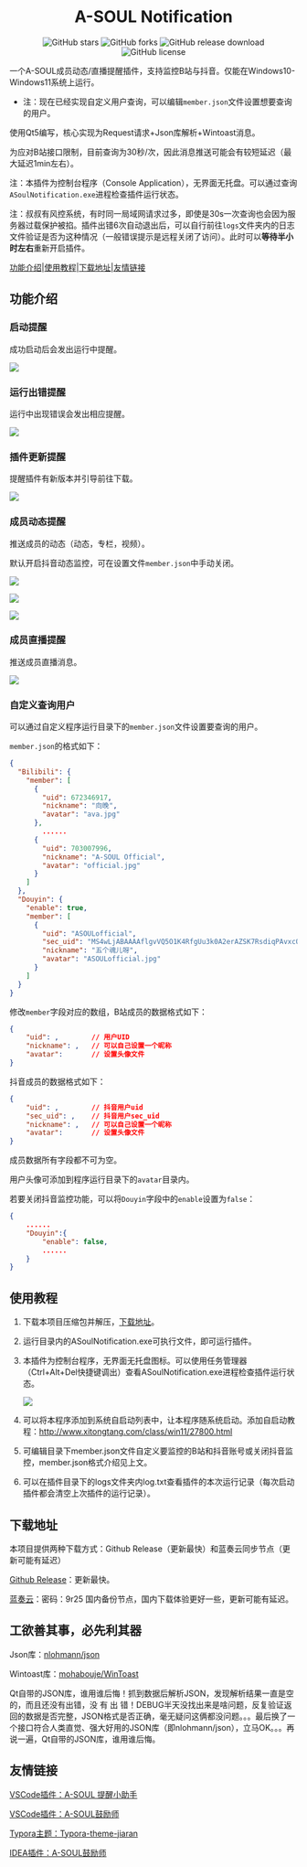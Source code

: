 <h1 align="center">A-SOUL Notification</h1>

<p align="center">
    <a href="https://github.com/skykeyjoker/A-SOUL-Notification/stargazers" style="text-decoration:none">
        <img src="https://img.shields.io/github/stars/skykeyjoker/A-SOUL-Notification.svg" alt="GitHub stars"/>
    </a>
    <a href="https://github.com/skykeyjoker/A-SOUL-Notification/network" style="text-decoration:none" >
        <img src="https://img.shields.io/github/forks/skykeyjoker/A-SOUL-Notification.svg" alt="GitHub forks"/>
    </a>
    <a href="https://github.com/skykeyjoker/A-SOUL-Notification/releases" style="text-decoration:none" >
        <img src="https://img.shields.io/github/downloads/skykeyjoker/A-SOUL-Notification/latest/total.svg" alt="GitHub release download"/>
    </a>
    <a href="https://github.com/skykeyjoker/A-SOUL-Notification/blob/master/LICENSE" style="text-decoration:none" >
        <img src="https://img.shields.io/badge/License-MIT-flat.svg" alt="GitHub license"/>
    </a>
</p>

一个A-SOUL成员动态/直播提醒插件，支持监控B站与抖音。仅能在Windows10-Windows11系统上运行。

* 注：现在已经实现自定义用户查询，可以编辑`member.json`文件设置想要查询的用户。

使用Qt5编写，核心实现为Request请求+Json库解析+Wintoast消息。

为应对B站接口限制，目前查询为30秒/次，因此消息推送可能会有较短延迟（最大延迟1min左右）。

注：本插件为控制台程序（Console Application），无界面无托盘。可以通过查询`ASoulNotification.exe`进程检查插件运行状态。

注：叔叔有风控系统，有时同一局域网请求过多，即使是30s一次查询也会因为服务器过载保护被掐。插件出错6次自动退出后，可以自行前往`logs`文件夹内的日志文件验证是否为这种情况（一般错误提示是远程关闭了访问）。此时可以**等待半小时左右**重新开启插件。

[功能介绍](#功能介绍)|[使用教程](#使用教程)|[下载地址](#下载地址)|[友情链接](#友情链接)

## 功能介绍

### 启动提醒

成功启动后会发出运行中提醒。

![](https://cdn.jsdelivr.net/gh/skykeyjoker/A-Soul-Notification@master/screenshots/start.png)



### 运行出错提醒

运行中出现错误会发出相应提醒。

![](https://cdn.jsdelivr.net/gh/skykeyjoker/A-Soul-Notification@master/screenshots/error.png)



### 插件更新提醒

提醒插件有新版本并引导前往下载。

![](https://cdn.jsdelivr.net/gh/skykeyjoker/A-Soul-Notification@master/screenshots/update.png)



### 成员动态提醒

推送成员的动态（动态，专栏，视频）。

默认开启抖音动态监控，可在设置文件`member.json`中手动关闭。

![](https://cdn.jsdelivr.net/gh/skykeyjoker/A-Soul-Notification@master/screenshots/dy1.png)

![](https://cdn.jsdelivr.net/gh/skykeyjoker/A-Soul-Notification@master/screenshots/dy2.png)

![](https://cdn.jsdelivr.net/gh/skykeyjoker/A-Soul-Notification@master/screenshots/Douyin.jpg)



### 成员直播提醒

推送成员直播消息。

![](https://cdn.jsdelivr.net/gh/skykeyjoker/A-Soul-Notification@master/screenshots/live.png)



### 自定义查询用户

可以通过自定义程序运行目录下的`member.json`文件设置要查询的用户。

`member.json`的格式如下：

```json
{
  "Bilibili": {
    "member": [
      {
        "uid": 672346917,
        "nickname": "向晚",
        "avatar": "ava.jpg"
      },
		......
      {
        "uid": 703007996,
        "nickname": "A-SOUL Official",
        "avatar": "official.jpg"
      }
    ]
  },
  "Douyin": {
    "enable": true,
    "member": [
      {
        "uid": "ASOULofficial",
        "sec_uid": "MS4wLjABAAAAflgvVQ5O1K4RfgUu3k0A2erAZSK7RsdiqPAvxcObn93x2vk4SKk1eUb6l_D4MX-n",
        "nickname": "五个魂儿呀",
        "avatar": "ASOULofficial.jpg"
      }
    ]
  }
}
```

修改`member`字段对应的数组，B站成员的数据格式如下：

```json
{
    "uid": ,		// 用户UID
    "nickname": ,	// 可以自己设置一个昵称
    "avatar": 		// 设置头像文件
}
```

抖音成员的数据格式如下：

```json
{
	"uid": ,  		// 抖音用户uid
	"sec_uid": ,  	// 抖音用户sec_uid
	"nickname": ,  	// 可以自己设置一个昵称
	"avatar":   	// 设置头像文件
}
```

成员数据所有字段都不可为空。

用户头像可添加到程序运行目录下的`avatar`目录内。

若要关闭抖音监控功能，可以将`Douyin`字段中的`enable`设置为`false`：

```json
{
    ......
	"Douyin":{
		"enable": false,
	    ......
	}
}
```



## 使用教程

1. 下载本项目压缩包并解压，[下载地址](#下载地址)。

2. 运行目录内的ASoulNotification.exe可执行文件，即可运行插件。

3. 本插件为控制台程序，无界面无托盘图标。可以使用任务管理器（Ctrl+Alt+Del快捷键调出）查看ASoulNotification.exe进程检查插件运行状态。

   ![](https://cdn.jsdelivr.net/gh/skykeyjoker/A-Soul-Notification@master/screenshots/task.jpg)

4. 可以将本程序添加到系统自启动列表中，让本程序随系统启动。添加自启动教程：http://www.xitongtang.com/class/win11/27800.html

5. 可编辑目录下member.json文件自定义要监控的B站和抖音账号或关闭抖音监控，member.json格式介绍见上文。

6. 可以在插件目录下的logs文件夹内log.txt查看插件的本次运行记录（每次启动插件都会清空上次插件的运行记录）。



## 下载地址

本项目提供两种下载方式：Github Release（更新最快）和蓝奏云同步节点（更新可能有延迟）

[Github Release](https://github.com/skykeyjoker/A-SOUL-Notification/releases)：更新最快。

[蓝奏云](https://www.lanzouw.com/b02uir28d)：密码：9r25 国内备份节点，国内下载体验更好一些，更新可能有延迟。



## 工欲善其事，必先利其器

Json库：[nlohmann/json](https://github.com/nlohmann/json)

Wintoast库：[mohabouje/WinToast](https://github.com/mohabouje/WinToast)

Qt自带的JSON库，谁用谁后悔！抓到数据后解析JSON，发现解析结果一直是空的，而且还没有出错，没 有 出 错！DEBUG半天没找出来是啥问题，反复验证返回的数据是否完整，JSON格式是否正确，毫无疑问这俩都没问题。。。最后换了一个接口符合人类直觉、强大好用的JSON库（即nlohmann/json），立马OK。。。再说一遍，Qt自带的JSON库，谁用谁后悔。



## 友情链接

[VSCode插件：A-SOUL 提醒小助手](https://github.com/luooooob/vscode-asoul-notifications)

[VSCode插件：A-SOUL鼓励师](https://github.com/as042971/vscode-asoul)

[Typora主题：Typora-theme-jiaran](https://github.com/q19980722/Typora-theme-jiaran)

[IDEA插件：A-SOUL鼓励师](https://github.com/cnsky1103/A-SOUL-Reminder)
